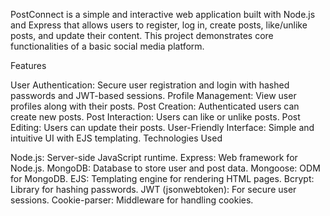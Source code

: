 PostConnect is a simple and interactive web application built with Node.js and Express that allows users to register, log in, create posts, like/unlike posts, and update their content. This project demonstrates core functionalities of a basic social media platform.

Features

User Authentication: Secure user registration and login with hashed passwords and JWT-based sessions.
Profile Management: View user profiles along with their posts.
Post Creation: Authenticated users can create new posts.
Post Interaction: Users can like or unlike posts.
Post Editing: Users can update their posts.
User-Friendly Interface: Simple and intuitive UI with EJS templating.
Technologies Used

Node.js: Server-side JavaScript runtime.
Express: Web framework for Node.js.
MongoDB: Database to store user and post data.
Mongoose: ODM for MongoDB.
EJS: Templating engine for rendering HTML pages.
Bcrypt: Library for hashing passwords.
JWT (jsonwebtoken): For secure user sessions.
Cookie-parser: Middleware for handling cookies.

